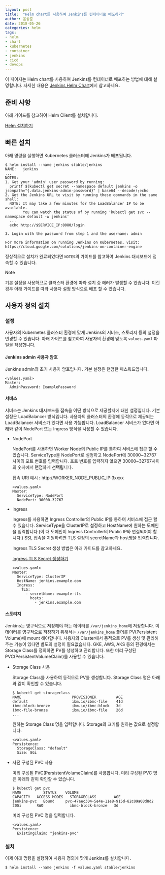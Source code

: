 ```yaml
---
layout: post
title:  "Helm chart를 사용하여 Jenkins를 컨테이너로 배포하기"
author: 윤상준
date: 2018-05-26
categories: helm
tags:
- helm
- chart
- kubernetes
- container
- jenkins
- cicd
- devops
---
```


이 페이지는 Helm chart를 사용하여 Jenkins를 컨테이너로 배포하는 방법에 대해 설명합니다.
자세한 내용은 [Jenkins Helm Chart](https://github.com/kubernetes/charts/tree/master/stable/jenkins)에서 참고하세요.

## 준비 사항

아래 가이드를 참고하여 Helm Client를 설치합니다.

[Helm 설치하기](/blog/helm/2018/05/27/installing-helm.html)

## 빠른 설치

아래 명령을 실행하면 Kubernetes 클러스터에 Jenkins가 배포됩니다.

```
$ helm install --name jenkins stable/jenkins
NAME:   jenkins
...
NOTES:
1. Get your 'admin' user password by running:
  printf $(kubectl get secret --namespace default jenkins -o jsonpath="{.data.jenkins-admin-password}" | base64 --decode);echo
2. Get the Jenkins URL to visit by running these commands in the same shell:
  NOTE: It may take a few minutes for the LoadBalancer IP to be available.
        You can watch the status of by running 'kubectl get svc --namespace default -w jenkins'
  ...
  echo http://$SERVICE_IP:8080/login

3. Login with the password from step 1 and the username: admin

For more information on running Jenkins on Kubernetes, visit:
https://cloud.google.com/solutions/jenkins-on-container-engine
```

정상적으로 설치가 완료되었다면 `NOTES`의 가이드를 참고하여 Jenkins 대시보드에 접속할 수 있습니다.

<p class="tip-title">Note</p>
<p class="tip-content">
기본 설정을 사용하므로 클러스터 환경에 따라 설치 중 에러가 발생할 수 있습니다.
이런 경우 아래 가이드를 따라 사용자 설정 방식으로 배포 할 수 있습니다.
</p>

## 사용자 정의 설치

### 설정

사용자의 Kubernetes 클러스터 환경에 맞게 Jenkins의 서비스, 스토리지 등의 설정을 변경할 수 있습니다.
아래 가이드를 참고하여 사용자의 환경에 맞도록 `values.yaml` 파일을 작성합니다.

#### Jenkins admin 사용자 암호

Jenkins admin의 초기 사용자 암호입니다. 기본 설정은 랜덤한 패스워드입니다.

```
<values.yaml>
Master:
  AdminPassword: ExamplePassword
```

#### 서비스

서비스는 Jenkins 대시보드를 접속을 어떤 방식으로 제공할지에 대한 설정입니다.
기본 설정은 LoadBalancer 방식입니다. 사용자의 클러스터의 환경에 동적으로 제공되는 LoadBalancer 서비스가 있다면 사용 가능합니다.
LoadBalancer 서비스가 없다면 아래와 같이 NodePort 또는 Ingress 방식을 사용할 수 있습니다.

- NodePort

  NodePort를 사용하면 Worker Node의 Public IP를 통하여 서비스에 접근 할 수 있습니다.
  ServiceType을 NodePort로 설정하고 NodePort에 30000~32767사이의 포트 번호를 입력합니다.
  포트 번호를 입력하지 않으면 30000~32767사이의 숫자에서 랜덤하게 선택됩니다.

  접속 URI 예시 : http://WORKER_NODE_PUBLIC_IP:3xxxx

  ```
  <values.yaml>
  Master:
    ServiceType: NodePort
    NodePort: 30000-32767
  ```

- Ingress

  Ingress를 사용하면 Ingress Controller의 Public IP를 통하여 서비스에 접근 할 수 있습니다.
  ServiceType을 ClusterIP로 설정하고 HostName에 원하는 도메인을 입력합니다.(이 때 도메인이 Ingress Controller의 Public IP와 연결되어야 합니다.)
  SSL 접속을 지원하려면 TLS 설정의 secretName과 host명을 입력합니다.

  Ingress TLS Secret 생성 방법은 아래 가이드를 참고하세요.

  [Ingress TLS Secret 생성하기](/blog/kubernetes/2018/05/27/how-to-create-ingress-secret.html)

  ```
  <values.yaml>
  Master:
    ServiceType: ClusterIP
    HostName: jenkins.example.com
    Ingress:
      TLS:
        - secretName: example-tls
          hosts:
            - jenkins.example.com
  ```

#### 스토리지

Jenkins는 영구적으로 저장해야 하는 데이터를 `/var/jenkins_home`에 저장합니다.
이 데이터를 영구적으로 저장하기 위해서는 `/var/jenkins_home` 폴더를 PV(Persistent Volume)에 mount 해야합니다.
사용자의 Cluster에서 동적으로 PV를 생성 및 관리해주는 기능이 있다면 별도의 설정이 필요없습니다.
GKE, AWS, AKS 등의 환경에서는 Storage Class를 정의하면 PV를 생성하고 관리합니다.
또한 미리 구성된 PVC(PersistentVolumeClaim)를 사용할 수 있습니다.

- Storage Class 사용

  Storage Class를 사용하여 동적으로 PV를 생성합니다.
  Storage Class 명은 아래와 같이 확인할 수 있습니다.

  ```
  $ kubectl get storageclass
  NAME                       PROVISIONER         AGE
  default                    ibm.io/ibmc-file    41d
  ibmc-block-bronze          ibm.io/ibmc-block   3d
  ibmc-file-bronze           ibm.io/ibmc-file    26d
  ...
  ```

  원하는 Storage Class 명을 입력합니다. Storage의 크기를 원하는 값으로 설정합니다.

  ```
  <values.yaml>
  Persistence:
    StorageClass: "default"
    Size: 8Gi
  ```

- 사전 구성된 PVC 사용

  미리 구성된 PVC(PersistentVolumeClaim)를 사용합니다.
  미리 구성된 PVC 명은 아래와 같이 확인할 수 있습니다.

  ```
  $ kubectl get pvc
  NAME          STATUS    VOLUME                                     CAPACITY   ACCESS MODES   STORAGECLASS        AGE
  jenkins-pvc   Bound     pvc-47aec304-5e4e-11e8-915d-82c09a00d8d2   20Gi       RWO            ibmc-block-bronze   3d
  ```

  미리 구성된 PVC 명을 입력합니다.

  ```
  <values.yaml>
  Persistence:
    ExistingClaim: "jenkins-pvc"
  ```

### 설치

이제 아래 명령을 실행하여 사용자 정의에 맞게 Jenkins를 설치합니다.

```
$ helm install --name jenkins -f values.yaml stable/jenkins
```
